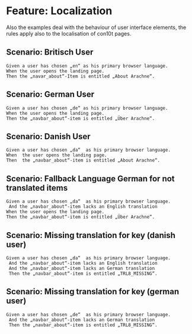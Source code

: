 # Feature: Localization

Also the examples deal with the behaviour of user interface elements, the rules apply also to
the localisation of con10t pages.

## Scenario: Britisch User

```gherkin
Given a user has chosen „en“ as his primary browser language.
When the user opens the landing page.
Then the „navar_about“-Item is entitled „About Arachne“.
```

## Scenario: German User

```gherkin
Given a user has chosen „de“ as his primary browser language.
When the user opens the landing page.
Then the „navbar_about“-item is entitled „Über Arachne“.
```

## Scenario: Danish User

```gherkin
Given a user has chosen „da“  as his primary browser language.
When  the user opens the landing page.
Then  the „navbar_about“-item is entitled „About Arachne“.
```

## Scenario: Fallback Language German for not translated items

```gherkin
Given a user has chosen „da“  as his primary browser language.
 And the „navbar_about“-item lacks an English translation
When the user opens the landing page.
Then the „navbar_about“-item is entitled „Über Arachne“.
```

## Scenario: Missing translation for key (danish user)

```gherkin
Given a user has chosen „da“  as his primary browser language.
 And the „navbar_about“-item lacks an English translation
 And the „navbar_about“-item lacks an German translation
 Then the „navbar_about“-item is entitled „TRL8_MISSING“.
```

## Scenario: Missing translation for key (german user)

```gherkin
Given a user has chosen „de“  as his primary browser language.
 And the „navbar_about“-item lacks an German translation
 Then the „navbar_about“-item is entitled „TRL8_MISSING“.
```
